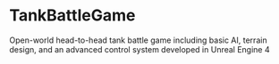 # TankBattleGame
Open-world head-to-head tank battle game including basic AI, terrain design, and an advanced control system developed in Unreal Engine 4
